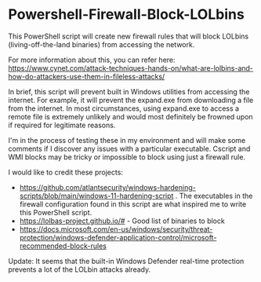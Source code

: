 # Powershell-Firewall-Block-LOLbins
This PowerShell script will create new firewall rules that will block LOLbins (living-off-the-land binaries) from accessing the network.

For more information about this, you can refer here: https://www.cynet.com/attack-techniques-hands-on/what-are-lolbins-and-how-do-attackers-use-them-in-fileless-attacks/

In brief, this script will prevent built in Windows utilities from accessing the internet. For example, it will prevent the expand.exe from downloading a file from the internet. In most circumstances, using expand.exe to access a remote file is extremely unlikely and would most definitely be frowned upon if required for legitimate reasons.

I'm in the process of testing these in my environment and will make some comments if I discover any issues with a particular executable. Cscript and WMI blocks may be tricky or impossible to block using just a firewall rule.

I would like to credit these projects:
- https://github.com/atlantsecurity/windows-hardening-scripts/blob/main/windows-11-hardening-script . The executables in the firewall configuration found in this script are what inspired me to write this PowerShell script.
- https://lolbas-project.github.io/# - Good list of binaries to block
- https://docs.microsoft.com/en-us/windows/security/threat-protection/windows-defender-application-control/microsoft-recommended-block-rules


Update: It seems that the built-in Windows Defender real-time protection prevents a lot of the LOLbin attacks already.
